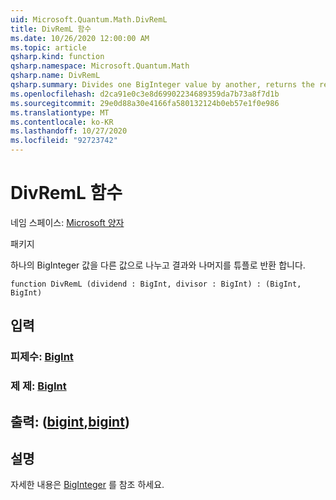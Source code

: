 ```yaml
---
uid: Microsoft.Quantum.Math.DivRemL
title: DivRemL 함수
ms.date: 10/26/2020 12:00:00 AM
ms.topic: article
qsharp.kind: function
qsharp.namespace: Microsoft.Quantum.Math
qsharp.name: DivRemL
qsharp.summary: Divides one BigInteger value by another, returns the result and the remainder as a tuple.
ms.openlocfilehash: d2ca91e0c3e8d69902234689359da7b73a8f7d1b
ms.sourcegitcommit: 29e0d88a30e4166fa580132124b0eb57e1f0e986
ms.translationtype: MT
ms.contentlocale: ko-KR
ms.lasthandoff: 10/27/2020
ms.locfileid: "92723742"
---
```

# <a name="divreml-function"></a>DivRemL 함수

네임 스페이스: [Microsoft 양자](xref:Microsoft.Quantum.Math)

패키지 [](https://nuget.org/packages/)


하나의 BigInteger 값을 다른 값으로 나누고 결과와 나머지를 튜플로 반환 합니다.

```qsharp
function DivRemL (dividend : BigInt, divisor : BigInt) : (BigInt, BigInt)
```


## <a name="input"></a>입력

### <a name="dividend--bigint"></a>피제수: [BigInt](xref:microsoft.quantum.lang-ref.bigint)




### <a name="divisor--bigint"></a>제 제: [BigInt](xref:microsoft.quantum.lang-ref.bigint)





## <a name="output--bigintbigint"></a>출력: ([bigint](xref:microsoft.quantum.lang-ref.bigint),[bigint](xref:microsoft.quantum.lang-ref.bigint))



## <a name="remarks"></a>설명

자세한 내용은 [BigInteger](https://docs.microsoft.com/dotnet/api/system.numerics.biginteger.divrem) 를 참조 하세요.
